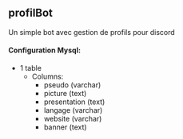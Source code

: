 ## profilBot
Un simple bot avec gestion de profils pour discord

#### Configuration Mysql:

* 1 table
    * Columns:
        * pseudo (varchar)
        * picture (text)
        * presentation (text)
        * langage (varchar)
        * website (varchar)
        * banner (text)